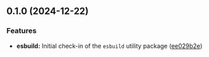 ## 0.1.0 (2024-12-22)

### Features

- **esbuild:** Initial check-in of the `esbuild` utility package ([ee029b2e](https://github.com/storm-software/storm-ops/commit/ee029b2e))